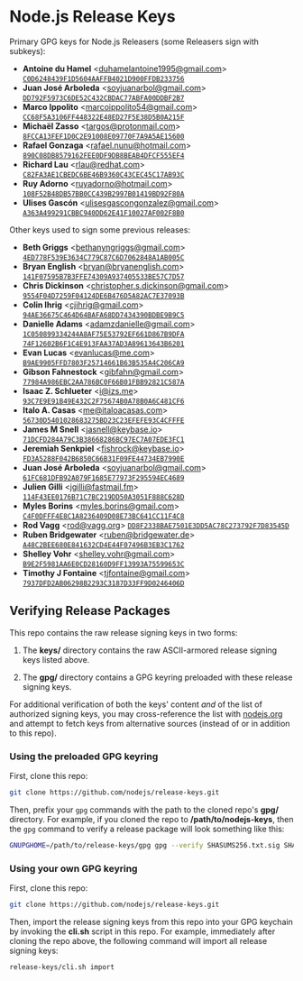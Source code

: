 # Node.js Release Keys

Primary GPG keys for Node.js Releasers (some Releasers sign with subkeys):

<!-- Active releasers keys -->

* **Antoine du Hamel** <<duhamelantoine1995@gmail.com>>
  [`C0D6248439F1D5604AAFFB4021D900FFDB233756`](./keys/C0D6248439F1D5604AAFFB4021D900FFDB233756.asc)
* **Juan José Arboleda** <<soyjuanarbol@gmail.com>>
  [`DD792F5973C6DE52C432CBDAC77ABFA00DDBF2B7`](./keys/DD792F5973C6DE52C432CBDAC77ABFA00DDBF2B7.asc)
* **Marco Ippolito** <<marcoippolito54@gmail.com>>
  [`CC68F5A3106FF448322E48ED27F5E38D5B0A215F`](./keys/CC68F5A3106FF448322E48ED27F5E38D5B0A215F.asc)
* **Michaël Zasso** <<targos@protonmail.com>>
  [`8FCCA13FEF1D0C2E91008E09770F7A9A5AE15600`](./keys/8FCCA13FEF1D0C2E91008E09770F7A9A5AE15600.asc)
* **Rafael Gonzaga** <<rafael.nunu@hotmail.com>>
  [`890C08DB8579162FEE0DF9DB8BEAB4DFCF555EF4`](./keys/890C08DB8579162FEE0DF9DB8BEAB4DFCF555EF4.asc)
* **Richard Lau** <<rlau@redhat.com>>
  [`C82FA3AE1CBEDC6BE46B9360C43CEC45C17AB93C`](./keys/C82FA3AE1CBEDC6BE46B9360C43CEC45C17AB93C.asc)
* **Ruy Adorno** <<ruyadorno@hotmail.com>>
  [`108F52B48DB57BB0CC439B2997B01419BD92F80A`](./keys/108F52B48DB57BB0CC439B2997B01419BD92F80A.asc)
* **Ulises Gascón** <<ulisesgascongonzalez@gmail.com>>
  [`A363A499291CBBC940DD62E41F10027AF002F8B0`](./keys/A363A499291CBBC940DD62E41F10027AF002F8B0.asc)

<!-- /Active releasers keys -->

Other keys used to sign some previous releases:

<!-- Retired keys -->

* **Beth Griggs** <<bethanyngriggs@gmail.com>>
  [`4ED778F539E3634C779C87C6D7062848A1AB005C`](./keys/4ED778F539E3634C779C87C6D7062848A1AB005C.asc)
* **Bryan English** <<bryan@bryanenglish.com>>
  [`141F07595B7B3FFE74309A937405533BE57C7D57`](./keys/141F07595B7B3FFE74309A937405533BE57C7D57.asc)
* **Chris Dickinson** <<christopher.s.dickinson@gmail.com>>
  [`9554F04D7259F04124DE6B476D5A82AC7E37093B`](./keys/9554F04D7259F04124DE6B476D5A82AC7E37093B.asc)
* **Colin Ihrig** <<cjihrig@gmail.com>>
  [`94AE36675C464D64BAFA68DD7434390BDBE9B9C5`](./keys/94AE36675C464D64BAFA68DD7434390BDBE9B9C5.asc)
* **Danielle Adams** <<adamzdanielle@gmail.com>>
  [`1C050899334244A8AF75E53792EF661D867B9DFA`](./keys/1C050899334244A8AF75E53792EF661D867B9DFA.asc)
  [`74F12602B6F1C4E913FAA37AD3A89613643B6201`](./keys/74F12602B6F1C4E913FAA37AD3A89613643B6201.asc)
* **Evan Lucas** <<evanlucas@me.com>>
  [`B9AE9905FFD7803F25714661B63B535A4C206CA9`](./keys/B9AE9905FFD7803F25714661B63B535A4C206CA9.asc)
* **Gibson Fahnestock** <<gibfahn@gmail.com>>
  [`77984A986EBC2AA786BC0F66B01FBB92821C587A`](./keys/77984A986EBC2AA786BC0F66B01FBB92821C587A.asc)
* **Isaac Z. Schlueter** <<i@izs.me>>
  [`93C7E9E91B49E432C2F75674B0A78B0A6C481CF6`](./keys/93C7E9E91B49E432C2F75674B0A78B0A6C481CF6.asc)
* **Italo A. Casas** <<me@italoacasas.com>>
  [`56730D5401028683275BD23C23EFEFE93C4CFFFE`](./keys/56730D5401028683275BD23C23EFEFE93C4CFFFE.asc)
* **James M Snell** <<jasnell@keybase.io>>
  [`71DCFD284A79C3B38668286BC97EC7A07EDE3FC1`](./keys/71DCFD284A79C3B38668286BC97EC7A07EDE3FC1.asc)
* **Jeremiah Senkpiel** <<fishrock@keybase.io>>
  [`FD3A5288F042B6850C66B31F09FE44734EB7990E`](./keys/FD3A5288F042B6850C66B31F09FE44734EB7990E.asc)
* **Juan José Arboleda** <<soyjuanarbol@gmail.com>>
  [`61FC681DFB92A079F1685E77973F295594EC4689`](./keys/61FC681DFB92A079F1685E77973F295594EC4689.asc)
* **Julien Gilli** <<jgilli@fastmail.fm>>
  [`114F43EE0176B71C7BC219DD50A3051F888C628D`](./keys/114F43EE0176B71C7BC219DD50A3051F888C628D.asc)
* **Myles Borins** <<myles.borins@gmail.com>>
  [`C4F0DFFF4E8C1A8236409D08E73BC641CC11F4C8`](./keys/C4F0DFFF4E8C1A8236409D08E73BC641CC11F4C8.asc)
* **Rod Vagg** <<rod@vagg.org>>
  [`DD8F2338BAE7501E3DD5AC78C273792F7D83545D`](./keys/DD8F2338BAE7501E3DD5AC78C273792F7D83545D.asc)
* **Ruben Bridgewater** <<ruben@bridgewater.de>>
  [`A48C2BEE680E841632CD4E44F07496B3EB3C1762`](./keys/A48C2BEE680E841632CD4E44F07496B3EB3C1762.asc)
* **Shelley Vohr** <<shelley.vohr@gmail.com>>
  [`B9E2F5981AA6E0CD28160D9FF13993A75599653C`](./keys/B9E2F5981AA6E0CD28160D9FF13993A75599653C.asc)
* **Timothy J Fontaine** <<tjfontaine@gmail.com>>
  [`7937DFD2AB06298B2293C3187D33FF9D0246406D`](./keys/7937DFD2AB06298B2293C3187D33FF9D0246406D.asc)

<!-- /Retired keys -->

## Verifying Release Packages

This repo contains the raw release signing keys in two forms:

 1. The **keys/** directory contains the raw ASCII-armored release signing keys listed above.

 2. The **gpg/** directory contains a GPG keyring preloaded with these release signing keys.

For additional verification of both the keys' content *and* of the list of authorized signing
keys, you may cross-reference the list with [nodejs.org](https://nodejs.org) and attempt to
fetch keys from alternative sources (instead of or in addition to this repo).

### Using the preloaded GPG keyring

First, clone this repo:

```bash
git clone https://github.com/nodejs/release-keys.git
```

Then, prefix your `gpg` commands with the path to the cloned repo's **gpg/** directory.
For example, if you cloned the repo to **/path/to/nodejs-keys**, then the `gpg` command
to verify a release package will look something like this:

```bash
GNUPGHOME=/path/to/release-keys/gpg gpg --verify SHASUMS256.txt.sig SHASUMS256.txt
```

### Using your own GPG keyring

First, clone this repo:

```bash
git clone https://github.com/nodejs/release-keys.git
```

Then, import the release signing keys from this repo into your GPG keychain by invoking
the **cli.sh** script in this repo. For example, immediately after cloning the repo above,
the following command will import all release signing keys:

```bash
release-keys/cli.sh import
```
